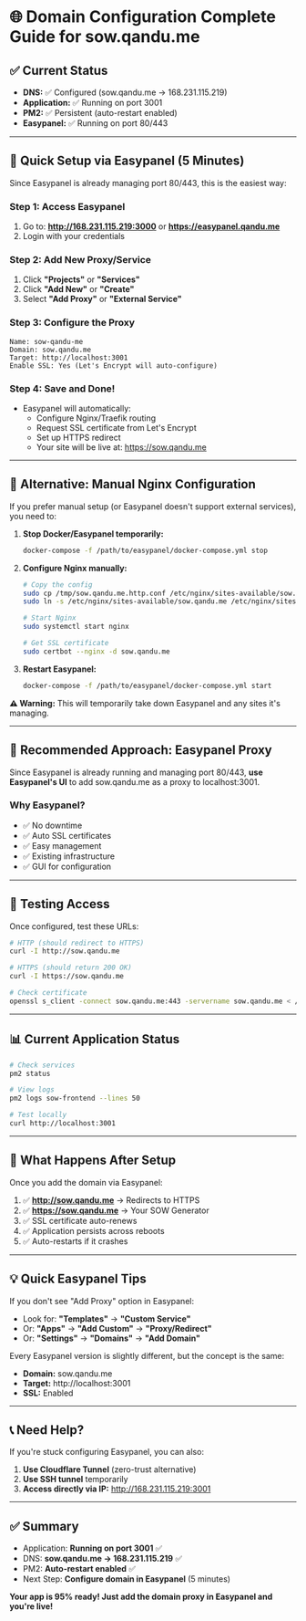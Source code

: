 # 🌐 Domain Configuration Complete Guide for sow.qandu.me

## ✅ **Current Status**

- **DNS:** ✅ Configured (sow.qandu.me → 168.231.115.219)
- **Application:** ✅ Running on port 3001
- **PM2:** ✅ Persistent (auto-restart enabled)
- **Easypanel:** ✅ Running on port 80/443

---

## 🎯 **Quick Setup via Easypanel (5 Minutes)**

Since Easypanel is already managing port 80/443, this is the easiest way:

### Step 1: Access Easypanel
1. Go to: **http://168.231.115.219:3000** or **https://easypanel.qandu.me**
2. Login with your credentials

### Step 2: Add New Proxy/Service
1. Click **"Projects"** or **"Services"**
2. Click **"Add New"** or **"Create"**
3. Select **"Add Proxy"** or **"External Service"**

### Step 3: Configure the Proxy
```
Name: sow-qandu-me
Domain: sow.qandu.me
Target: http://localhost:3001
Enable SSL: Yes (Let's Encrypt will auto-configure)
```

### Step 4: Save and Done!
- Easypanel will automatically:
  - Configure Nginx/Traefik routing
  - Request SSL certificate from Let's Encrypt
  - Set up HTTPS redirect
  - Your site will be live at: https://sow.qandu.me

---

## 🔄 **Alternative: Manual Nginx Configuration**

If you prefer manual setup (or Easypanel doesn't support external services), you need to:

1. **Stop Docker/Easypanel temporarily:**
   ```bash
   docker-compose -f /path/to/easypanel/docker-compose.yml stop
   ```

2. **Configure Nginx manually:**
   ```bash
   # Copy the config
   sudo cp /tmp/sow.qandu.me.http.conf /etc/nginx/sites-available/sow.qandu.me
   sudo ln -s /etc/nginx/sites-available/sow.qandu.me /etc/nginx/sites-enabled/
   
   # Start Nginx
   sudo systemctl start nginx
   
   # Get SSL certificate
   sudo certbot --nginx -d sow.qandu.me
   ```

3. **Restart Easypanel:**
   ```bash
   docker-compose -f /path/to/easypanel/docker-compose.yml start
   ```

**⚠️ Warning:** This will temporarily take down Easypanel and any sites it's managing.

---

## 🎯 **Recommended Approach: Easypanel Proxy**

Since Easypanel is already running and managing port 80/443, **use Easypanel's UI** to add sow.qandu.me as a proxy to localhost:3001.

### Why Easypanel?
- ✅ No downtime
- ✅ Auto SSL certificates
- ✅ Easy management
- ✅ Existing infrastructure
- ✅ GUI for configuration

---

## 🧪 **Testing Access**

Once configured, test these URLs:

```bash
# HTTP (should redirect to HTTPS)
curl -I http://sow.qandu.me

# HTTPS (should return 200 OK)
curl -I https://sow.qandu.me

# Check certificate
openssl s_client -connect sow.qandu.me:443 -servername sow.qandu.me < /dev/null
```

---

## 📊 **Current Application Status**

```bash
# Check services
pm2 status

# View logs
pm2 logs sow-frontend --lines 50

# Test locally
curl http://localhost:3001
```

---

## 🎉 **What Happens After Setup**

Once you add the domain via Easypanel:

1. ✅ **http://sow.qandu.me** → Redirects to HTTPS
2. ✅ **https://sow.qandu.me** → Your SOW Generator
3. ✅ SSL certificate auto-renews
4. ✅ Application persists across reboots
5. ✅ Auto-restarts if it crashes

---

## 💡 **Quick Easypanel Tips**

If you don't see "Add Proxy" option in Easypanel:
- Look for: **"Templates"** → **"Custom Service"**
- Or: **"Apps"** → **"Add Custom"** → **"Proxy/Redirect"**
- Or: **"Settings"** → **"Domains"** → **"Add Domain"**

Every Easypanel version is slightly different, but the concept is the same:
- **Domain:** sow.qandu.me
- **Target:** http://localhost:3001
- **SSL:** Enabled

---

## 📞 **Need Help?**

If you're stuck configuring Easypanel, you can also:

1. **Use Cloudflare Tunnel** (zero-trust alternative)
2. **Use SSH tunnel** temporarily
3. **Access directly via IP:** http://168.231.115.219:3001

---

## ✅ **Summary**

- Application: **Running on port 3001** ✅
- DNS: **sow.qandu.me → 168.231.115.219** ✅
- PM2: **Auto-restart enabled** ✅
- Next Step: **Configure domain in Easypanel** (5 minutes)

**Your app is 95% ready! Just add the domain proxy in Easypanel and you're live!**
